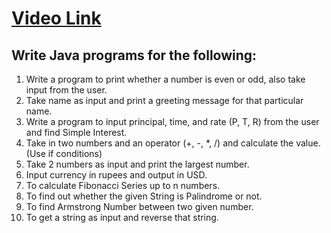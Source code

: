 # [Video Link](https://youtu.be/TAtrPoaJ7gc)

## Write Java programs for the following:

1. Write a program to print whether a number is even or odd, also take
input from the user.
2. Take name as input and print a greeting message for that particular name.
3. Write a program to input principal, time, and rate (P, T, R) from the user and
find Simple Interest.
4. Take in two numbers and an operator (+, -, *, /) and calculate the value.
(Use if conditions)
5. Take 2 numbers as input and print the largest number.
6. Input currency in rupees and output in USD.
7. To calculate Fibonacci Series up to n numbers.
8. To find out whether the given String is Palindrome or not.
9. To find Armstrong Number between two given number.
10. To get a string as input and reverse that string.

